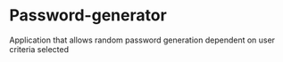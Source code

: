 # Password-generator
Application that allows random password generation dependent on user criteria selected 
